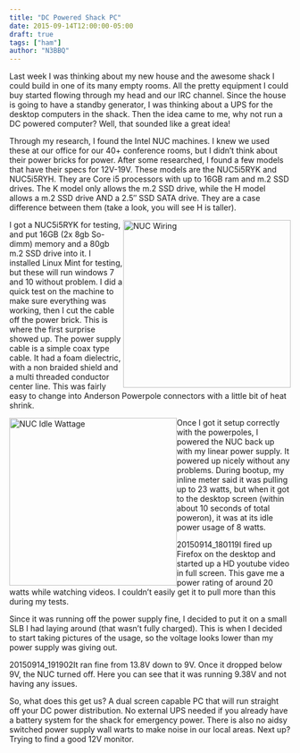 ```yaml
---
title: "DC Powered Shack PC"
date: 2015-09-14T12:00:00-05:00
draft: true
tags: ["ham"]
author: "N3BBQ"
---
```


Last week I was thinking about my new house and the awesome shack I could build in one of its many empty rooms.  All the pretty equipment I could buy started flowing through my head and our IRC channel.  Since the house is going to have a standby generator, I was thinking about a UPS for the desktop computers in the shack.  Then the idea came to me, why not run a DC powered computer?  Well, that sounded like a great idea!

Through my research, I found the Intel NUC machines.  I knew we used these at our office for our 40+ conference rooms, but I didn’t think about their power bricks for power.  After some researched, I found a few models that have their specs for 12V-19V.  These models are the NUC5i5RYK and NUC5i5RYH.  They are Core i5 processors with up to 16GB ram and m.2 SSD drives.  The K model only allows the m.2 SSD drive, while the H model allows a m.2 SSD drive AND a 2.5″ SSD SATA drive.  They are a case difference between them (take a look, you will see H is taller).

<a href="/static/images/dc-powered-shack-pc/image1.jpg"><img src="/static/images/dc-powered-shack-pc/image1.jpg" alt="NUC Wiring" width="300" style="vertical-align:top; float:right;" /></a>I got a NUC5i5RYK for testing, and put 16GB (2x 8gb So-dimm) memory and a 80gb m.2 SSD drive into it.  I installed Linux Mint for testing, but these will run windows 7 and 10 without problem.  I did a quick test on the machine to make sure everything was working, then I cut the cable off the power brick.  This is where the first surprise showed up.  The power supply cable is a simple coax type cable.  It had a foam dielectric, with a non braided shield and a multi threaded conductor center line.  This was fairly easy to change into Anderson Powerpole connectors with a little bit of heat shrink.

<a href="/static/images/dc-powered-shack-pc/image2.jpg"><img src="/static/images/dc-powered-shack-pc/image2.jpg" alt="NUC Idle Wattage" width="300" style="vertical-align:top; float:left;" /></a>Once I got it setup correctly with the powerpoles, I powered the NUC back up with my linear power supply.  It powered up nicely without any problems.  During bootup, my inline meter said it was pulling up to 23 watts, but when it got to the desktop screen (within about 10 seconds of total poweron), it was at its idle power usage of 8 watts.

20150914_180119I fired up Firefox on the desktop and started up a HD youtube video in full screen.  This gave me a power rating of around 20 watts while watching videos.  I couldn’t easily get it to pull more than this during my tests.

Since it was running off the power supply fine, I decided to put it on a small SLB I had laying around (that wasn’t fully charged).  This is when I decided to start taking pictures of the usage, so the voltage looks lower than my power supply was giving out.

20150914_191902It ran fine from 13.8V down to 9V.  Once it dropped below 9V, the NUC turned off.  Here you can see that it was running 9.38V and not having any issues.

So, what does this get us?  A dual screen capable PC that will run straight off your DC power distribution.  No external UPS needed if you already have a battery system for the shack for emergency power.  There is also no aidsy switched power supply wall warts to make noise in our local areas.  Next up?  Trying to find a good 12V monitor.

